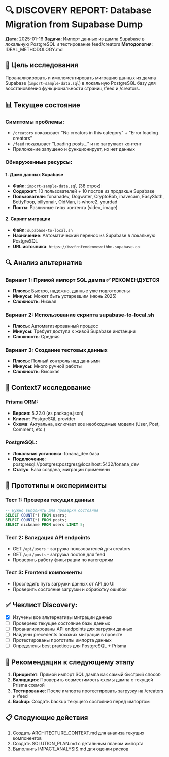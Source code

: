 # 🔍 DISCOVERY REPORT: Database Migration from Supabase Dump

**Дата**: 2025-01-16
**Задача**: Импорт данных из дампа Supabase в локальную PostgreSQL и тестирование feed/creators
**Методология**: IDEAL_METHODOLOGY.md

## 🎯 Цель исследования

Проанализировать и имплементировать миграцию данных из дампа Supabase (`import-sample-data.sql`) в локальную PostgreSQL базу для восстановления функциональности страниц /feed и /creators.

## 📊 Текущее состояние

### Симптомы проблемы:
- `/creators` показывает "No creators in this category" + "Error loading creators"
- `/feed` показывает "Loading posts..." и не загружает контент
- Приложение запущено и функционирует, но нет данных

### Обнаруженные ресурсы:

#### 1. Дамп данных Supabase
- **Файл**: `import-sample-data.sql` (38 строк)
- **Содержит**: 10 пользователей + 10 постов из продакшн Supabase
- **Пользователи**: fonanadev, Dogwater, CryptoBob, ihavecam, EasySloth, BettyPoop, billyonair, OldMan, it-whore2, yourdad
- **Посты**: Различные типы контента (video, image)

#### 2. Скрипт миграции  
- **Файл**: `supabase-to-local.sh`
- **Назначение**: Автоматический перенос из Supabase в локальную PostgreSQL
- **URL источника**: `https://iwzfrnfemdeomowothhn.supabase.co`

## 🔍 Анализ альтернатив

### Вариант 1: Прямой импорт SQL дампа ✅ РЕКОМЕНДУЕТСЯ
- **Плюсы**: Быстро, надежно, данные уже подготовлены
- **Минусы**: Может быть устаревшим (июнь 2025)
- **Сложность**: Низкая

### Вариант 2: Использование скрипта supabase-to-local.sh
- **Плюсы**: Автоматизированный процесс
- **Минусы**: Требует доступа к живой Supabase инстанции
- **Сложность**: Средняя

### Вариант 3: Создание тестовых данных
- **Плюсы**: Полный контроль над данными
- **Минусы**: Много ручной работы
- **Сложность**: Высокая

## 🔧 Context7 исследование

### Prisma ORM:
- **Версия**: 5.22.0 (из package.json)
- **Клиент**: PostgreSQL provider
- **Схема**: Актуальна, включает все необходимые модели (User, Post, Comment, etc.)

### PostgreSQL:
- **Локальная установка**: fonana_dev база
- **Подключение**: postgresql://postgres:postgres@localhost:5432/fonana_dev
- **Статус**: База создана, миграции применены

## 🧪 Прототипы и эксперименты

### Тест 1: Проверка текущих данных
```sql
-- Нужно выполнить для проверки состояния
SELECT COUNT(*) FROM users;
SELECT COUNT(*) FROM posts;
SELECT nickname FROM users LIMIT 5;
```

### Тест 2: Валидация API endpoints
- GET `/api/users` - загрузка пользователей для creators
- GET `/api/posts` - загрузка постов для feed
- Проверить работу фильтрации по категориям

### Тест 3: Frontend компоненты
- Проследить путь загрузки данных от API до UI
- Проверить состояние загрузки и обработку ошибок

## ✅ Чеклист Discovery:

- [x] Изучены все альтернативы миграции данных
- [ ] Проверено текущее состояние базы данных
- [ ] Проанализированы API endpoints для загрузки данных
- [ ] Найдены precedents похожих миграций в проекте
- [ ] Протестированы прототипы импорта данных
- [ ] Определены best practices для PostgreSQL + Prisma

## 🎯 Рекомендации к следующему этапу

1. **Приоритет**: Прямой импорт SQL дампа как самый быстрый способ
2. **Валидация**: Проверить совместимость схемы дампа с текущей Prisma схемой  
3. **Тестирование**: После импорта протестировать загрузку на /creators и /feed
4. **Backup**: Создать backup текущего состояния перед импортом

## 📋 Следующие действия

1. Создать ARCHITECTURE_CONTEXT.md для анализа текущих компонентов
2. Создать SOLUTION_PLAN.md с детальным планом импорта
3. Выполнить IMPACT_ANALYSIS.md для оценки рисков 